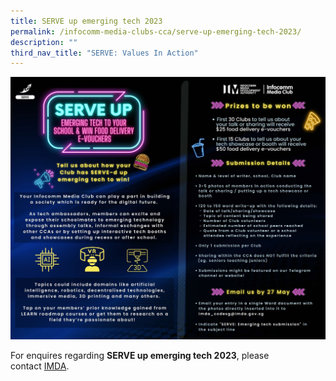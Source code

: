 ```yaml
---
title: SERVE up emerging tech 2023
permalink: /infocomm-media-clubs-cca/serve-up-emerging-tech-2023/
description: ""
third_nav_title: "SERVE: Values In Action"
---
```

![](/images/Icmclub/serve%20edm%20%20internal.jpg)

For enquires regarding **SERVE up emerging tech 2023**, please contact [IMDA](mailto:IMDA_CODESG@imda.gov.sg).